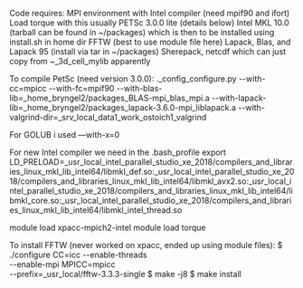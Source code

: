 Code requires:
MPI environment with Intel compiler (need mpif90 and ifort)
Load torque with this usually
PETSc 3.0.0 lite (details below)
Intel MKL 10.0 (tarball can be found in ~/packages) which is then to be installed using install.sh in home dir
FFTW (best to use module file here)
Lapack, Blas, and Lapack 95 (install via tar in ~/packages)
Sherepack, netcdf which can just copy from ~_3d_cell_mylib apparently

To compile PetSc (need version 3.0.0):
._config_configure.py --with-cc=mpicc --with-fc=mpif90 --with-blas-lib=_home_bryngel2/packages_BLAS-mpi_blas_mpi.a --with-lapack-lib=_home_bryngel2/packages_lapack-3.6.0-mpi_liblapack.a --with-valgrind-dir=_srv_local_data1_work_ostoich1_valgrind

For GOLUB i used —with-x=0

For new Intel compiler we need in the .bash_profile
export LD_PRELOAD=_usr_local_intel_parallel_studio_xe_2018/compilers_and_libraries_linux_mkl_lib_intel64/libmkl_def.so:_usr_local_intel_parallel_studio_xe_2018/compilers_and_libraries_linux_mkl_lib_intel64/libmkl_avx2.so:_usr_local_intel_parallel_studio_xe_2018/compilers_and_libraries_linux_mkl_lib_intel64/libmkl_core.so:_usr_local_intel_parallel_studio_xe_2018/compilers_and_libraries_linux_mkl_lib_intel64/libmkl_intel_thread.so

module load xpacc-mpich2-intel
module load torque

To install FFTW (never worked on xpacc, ended up using module files):
 $ ./configure CC=icc
--enable-threads \
--enable-mpi MPICC=mpicc \
--prefix=_usr_local/fftw-3.3.3-single
 $ make -j8
 $ make install
